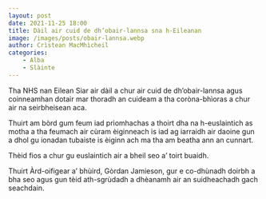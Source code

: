 ```yaml
---
layout: post
date: 2021-11-25 18:00
title: Dàil air cuid de dh’obair-lannsa sna h-Eileanan
image: /images/posts/obair-lannsa.webp
author: Crìstean MacMhìcheil
categories:
    - Alba
    - Slàinte
---
```

Tha NHS nan Eilean Siar air dàil a chur air cuid de dh’obair-lannsa agus coinneamhan dotair mar thoradh an cuideam a tha coròna-bhìoras a chur air na seirbheisean aca.

Thuirt am bòrd gum feum iad prìomhachas a thoirt dha na h-euslaintich as motha a tha feumach air cùram èiginneach is iad ag iarraidh air daoine gun a dhol gu ionadan tubaiste is èiginn ach ma tha am beatha ann an cunnart.

Thèid fios a chur gu euslaintich air a bheil seo a’ toirt buaidh.

Thuirt Àrd-oifigear a’ bhùird, Gòrdan Jamieson, gur e co-dhùnadh doirbh a bha seo agus gun tèid ath-sgrùdadh a dhèanamh air an suidheachadh gach seachdain.
